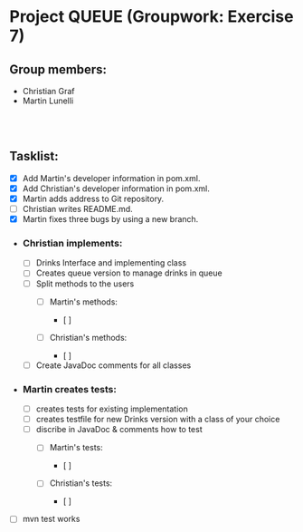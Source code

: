 # Project QUEUE (Groupwork: Exercise 7)
## Group members:  
* Christian Graf  
* Martin Lunelli
<br>
</br>

## Tasklist:
- [x] Add Martin's developer information in pom.xml.
- [x] Add Christian's developer information in pom.xml.
- [x] Martin adds address to Git repository.
- [ ] Christian writes README.md.
- [x] Martin fixes three bugs by using a new branch.

- ### Christian implements:
    - [ ] Drinks Interface and implementing class
    - [ ] Creates queue version to manage drinks in queue
    - [ ] Split methods to the users
        - [ ] Martin's methods:
            - [ ] 

        - [ ] Christian's methods:
            - [ ] 

    - [ ] Create JavaDoc comments for all classes

- ### Martin creates tests:
    - [ ] creates tests for existing implementation
    - [ ] creates testfile for new Drinks version with a class of your choice
    - [ ] discribe in JavaDoc & comments how to test
        - [ ] Martin's tests:
            - [ ] 

        - [ ] Christian's tests:
            - [ ] 


- [ ] mvn test works







